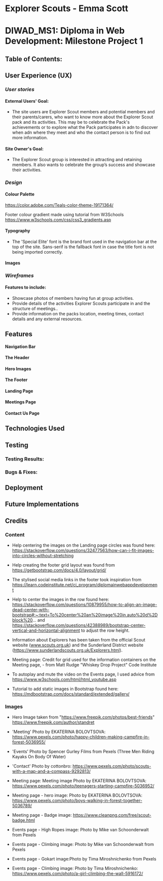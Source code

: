# Explorer Scouts - Emma Scott
# DIWAD_MS1: Diploma in Web Development: Milestone Project 1
 
## Table of Contents:
 
## User Experience (UX)
### ***User stories***
#### External Users' Goal:
- The site users are Explorer Scout members and potential members and their parents/carers, who want to know more about the Explorer Scout pack and its activities. This may be to celebrate the Pack's achievements or to explore what the Pack participates in adn to discover when adn where they meet and who the contact person is to find out more information. 
#### Site Owner's Goal:
- The Explorer Scout group is interested in attracting and retaining members. It also wants to celebrate the group’s success and showcase their activities.

 
 
### ***Design***
#### Colour Palette
https://color.adobe.com/Teals-color-theme-19171364/ 

Footer colour gradient made using tutorial from W3Schools https://www.w3schools.com/css/css3_gradients.asp

#### Typography
- The 'Special Elite' font is the brand font used in the navigation bar at the top of the site. Sans-serif is the fallback font in case the title font is not being imported correctly. 
#### Images

### ***Wireframes***
#### Features to include:
- Showcase photos of members having fun at group activities.
- Provide details of the activities Explorer Scouts participate in and the structure of meetings..
- Provide information on the packs location, meeting times, contact details and any external resources. 
## Features
#### Navigation Bar
#### The Header
#### Hero Images
#### The Footer
#### Landing Page
#### Meetings Page
#### Contact Us Page
 
## Technologies Used
 
## Testing
### Testing Results:
### Bugs & Fixes:
 
## Deployment
## Future Implementations 
## Credits
### Content
- Help centering the images on the Landing page circles was found here: https://stackoverflow.com/questions/32477563/how-can-i-fit-images-into-circles-without-stretching
- Help creating the footer grid layout was found from https://getbootstrap.com/docs/4.0/layout/grid/
- The stylised social media links in the footer took inspiration from  https://learn.codeinstitute.net/ci_program/diplomainwebappdevelopment

- Help to center the images in the row found here: https://stackoverflow.com/questions/10879955/how-to-align-an-image-dead-center-with-bootstrap#:~:text=To%20center%20an%20image%20in,auto%20d%2Dblock%20...
and https://stackoverflow.com/questions/42388989/bootstrap-center-vertical-and-horizontal-alignment to adjust the row height.

- Information about Explorers has been taken from the official Scout website (www.scouts.org.uk) and the Sunderland District website (https://www.sunderlandscouts.org.uk/Explorers.html). 
- Meeting page: Credit for grid used for the information containers on the Meeting page, - from Matt Rudge "Whiskey Drop Project" Code Institute

- To autoplay and mute the video on the Events page, I used advice from https://www.w3schools.com/html/html_youtube.asp

- Tutorial to add static images in Bootstrap found here: https://mdbootstrap.com/docs/standard/extended/gallery/


### Images
- Hero Image taken from "https://www.freepik.com/photos/best-friends" https://www.freepik.com/author/standret

- 'Meeting' Photo by EKATERINA  BOLOVTSOVA: https://www.pexels.com/photo/happy-children-making-campfire-in-forest-5036955/

- 'Events' Photo by Spencer Gurley Films from Pexels (Three Men Riding Kayaks On Body Of Water)

- 'Contact' Photo by cottonbro: https://www.pexels.com/photo/scouts-with-a-map-and-a-compass-9292813/

- Meeting page: Meeting image Photo by EKATERINA  BOLOVTSOVA: https://www.pexels.com/photo/teenagers-starting-campfire-5036952/

- Meeting page - hero image: Photo by EKATERINA  BOLOVTSOVA: https://www.pexels.com/photo/boys-walking-in-forest-together-5036789/

- Meeting page - Badge image: https://www.cleanpng.com/free/scout-badge.html

- Events page - High Ropes image: Photo by Mike van Schoonderwalt from Pexels

- Events page - Climbing image: Photo by Mike van Schoonderwalt from Pexels

- Events page - Gokart image:Photo by Tima Miroshnichenko from Pexels

- Events page - Climbing image: Photo by Tima Miroshnichenko: https://www.pexels.com/photo/a-girl-climbing-the-wall-5916172/